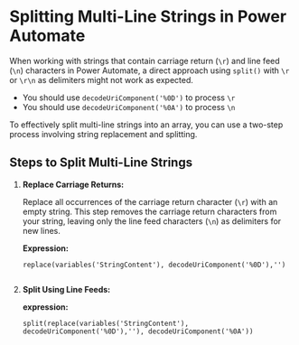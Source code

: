 # Splitting Multi-Line Strings in Power Automate

When working with strings that contain carriage return (`\r`) and line feed (`\n`) characters in Power Automate, a direct approach using `split()` with `\r` or `\r\n` as delimiters might not work as expected.

- You should use `decodeUriComponent('%0D')` to process `\r`
- You should use `decodeUriComponent('%0A')` to process `\n`

To effectively split multi-line strings into an array, you can use a two-step process involving string replacement and splitting.

## Steps to Split Multi-Line Strings

1. **Replace Carriage Returns:**

   Replace all occurrences of the carriage return character (`\r`) with an empty string. This step removes the carriage return characters from your string, leaving only the line feed characters (`\n`) as delimiters for new lines.

   **Expression:**
   ```powerautomate
   replace(variables('StringContent'), decodeUriComponent('%0D'),'')


2. **Split Using Line Feeds:**

   **expression:**

   ```powerautomate
   split(replace(variables('StringContent'), decodeUriComponent('%0D'),''), decodeUriComponent('%0A'))

